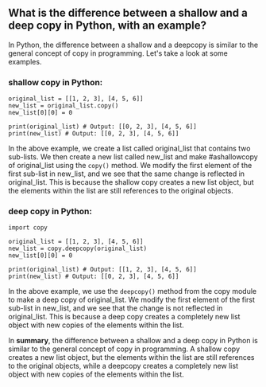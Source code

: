 ## What is the difference between a shallow and a deep copy in Python, with an example?

In Python, the difference between a shallow and a deepcopy is similar to the general concept of copy in programming. Let's take a look at some examples.

### shallow copy in Python:
```
original_list = [[1, 2, 3], [4, 5, 6]]
new_list = original_list.copy()
new_list[0][0] = 0

print(original_list) # Output: [[0, 2, 3], [4, 5, 6]]
print(new_list) # Output: [[0, 2, 3], [4, 5, 6]]
```
In the above example, we create a list called original_list that contains two sub-lists. We then create a new list called new_list and make #ashallowcopy of original_list using the `copy()` method. We modify the first element of the first sub-list in new_list, and we see that the same change is reflected in original_list. This is because the shallow copy creates a new list object, but the elements within the list are still references to the original objects.

### deep copy in Python:
```
import copy

original_list = [[1, 2, 3], [4, 5, 6]]
new_list = copy.deepcopy(original_list)
new_list[0][0] = 0

print(original_list) # Output: [[1, 2, 3], [4, 5, 6]]
print(new_list) # Output: [[0, 2, 3], [4, 5, 6]]
```
In the above example, we use the `deepcopy()` method from the copy module to make a deep copy of original_list. We modify the first element of the first sub-list in new_list, and we see that the change is not reflected in original_list. This is because a deep copy creates a completely new list object with new copies of the elements within the list.

In **summary**, the difference between a shallow and a deep copy in Python is similar to the general concept of copy in programming. A shallow copy creates a new list object, but the elements within the list are still references to the original objects, while a deepcopy creates a completely new list object with new copies of the elements within the list.
